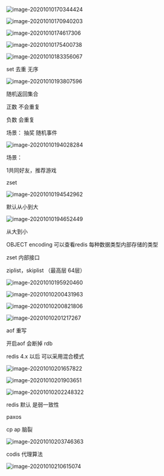 ![image-20201010170344424](assets/image-20201010170344424.png)

![image-20201010170940203](assets/image-20201010170940203.png)

![image-20201010174617306](assets/image-20201010174617306.png)

![image-20201010175400738](assets/image-20201010175400738.png) 

![image-20201010183356067](assets/image-20201010183356067.png)

set  去重 无序

![image-20201010193807596](assets/image-20201010193807596.png)

随机返回集合

正数 不会重复

负数 会重复

场景： 抽奖 随机事件



![image-20201010194028284](assets/image-20201010194028284.png)

场景：

 1共同好友，推荐游戏



zset

![image-20201010194542962](assets/image-20201010194542962.png)

默认从小到大



![image-20201010194652449](assets/image-20201010194652449.png)

从大到小



OBJECT encoding 可以查看redis  每种数据类型内部存储的类型





zset 内部接口

ziplist，skiplist （最高层 64层）

![image-20201010195920460](assets/image-20201010195920460.png)

![image-20201010200431963](assets/image-20201010200431963.png)

![image-20201010200821806](assets/image-20201010200821806.png)

![image-20201010201217267](assets/image-20201010201217267.png)

aof 重写

开启aof 会断掉 rdb





redis 4.x 以后 可以采用混合模式

![image-20201010201657822](assets/image-20201010201657822.png)

![image-20201010201903651](assets/image-20201010201903651.png)

![image-20201010202248322](assets/image-20201010202248322.png)

redis 默认 是弱一致性



paxos



cp ap  脑裂



![image-20201010203746363](assets/image-20201010203746363.png)



codis  代理算法

![image-20201010210615074](assets/image-20201010210615074.png)